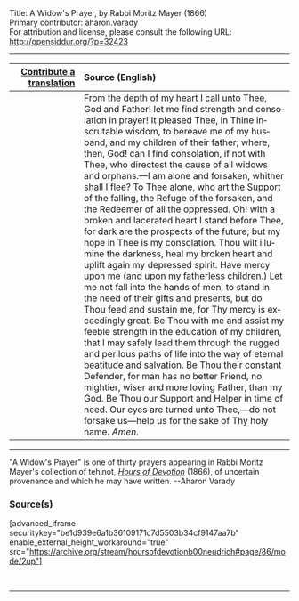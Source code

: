 <html>
<head></head>
<body>
Title: A Widow's Prayer, by Rabbi Moritz Mayer (1866)<br />
Primary contributor: aharon.varady<br />
For attribution and license, please consult the following URL: <a href="http://opensiddur.org/?p=32423">http://opensiddur.org/?p=32423</a>
<p />
<hr />

<table style="margin-left: auto;margin-right: auto;" class="draggable">
<thead><tr><th id="x" style="text-align: right;"><a href="/contributing/upload/">Contribute a translation</a></th><th style="text-align: left;">Source (English)</th></tr></thead>
<tbody>
<tr><td style="vertical-align:top;" width="25%">
<div class="liturgy" lang="he">

</span></div></td>
 
<td style="vertical-align:top;">
<div class="english" lang="en">
From the depth of my heart I call unto Thee, God and Father! let me find strength and consolation in prayer! It pleased Thee, in Thine inscrutable wisdom, to bereave me of my husband, and my children of their father; where, then, God! can I find consolation, if not with Thee, who directest the cause of all widows and orphans.—I am alone and forsaken, whither shall I flee? To Thee alone, who art the Support of the falling, the Refuge of the forsaken, and the Redeemer of all the oppressed. Oh! with a broken and lacerated heart I stand before Thee, for dark are the prospects of the future; but my hope in Thee is my consolation. Thou wilt illumine the darkness, heal my broken heart and uplift again my depressed spirit. Have mercy upon me (and upon my fatherless children.) Let me not fall into the hands of men, to stand in the need of their gifts and presents, but do Thou feed and sustain me, for Thy mercy is exceedingly great. Be Thou with me and assist my feeble strength in the education of my children, that I may safely lead them through the rugged and perilous paths of life into the way of eternal beatitude and salvation. Be Thou their constant Defender, for man has no better Friend, no mightier, wiser and more loving Father, than my God. Be Thou our Support and Helper in time of need. Our eyes are turned unto Thee,—do not forsake us—help us for the sake of Thy holy name. <em>Amen</em>. 
</div></td></tr>
</tbody></table>

<hr />

"A Widow's Prayer" is one of thirty prayers appearing in Rabbi Moritz Mayer's collection of tehinot, <em><a href="/?p=3692">Hours of Devotion</a></em> (1866), of uncertain provenance and which he may have written. --Aharon Varady

<h3>Source(s)</h3>

[advanced_iframe securitykey="be1d939e6a1b36109171c7d5503b34cf9147aa7b" enable_external_height_workaround="true" src="https://archive.org/stream/hoursofdevotionb00neudrich#page/86/mode/2up"]

&nbsp;

<hr />

&nbsp;
</body>
</html>